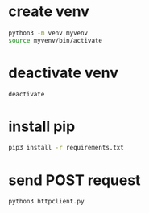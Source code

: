 
# create venv
```bash
python3 -m venv myvenv
source myvenv/bin/activate

```
# deactivate venv
```bash
deactivate
```
# install pip
```bash
pip3 install -r requirements.txt  
```

# send POST request 
```bash
python3 httpclient.py
```
